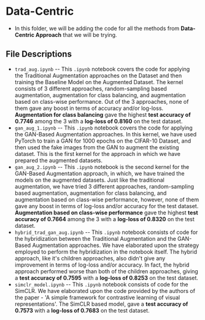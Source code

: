 # Data-Centric
- In this folder, we will be adding the code for all the methods from **Data-Centric Approach** that we will be trying.

## File Descriptions
- `trad_aug.ipynb` -- This `.ipynb` notebook covers the code for applying the Traditional Augmentation approaches on the Dataset and then training the Baseline Model on the Augmented Dataset. The kernel consists of 3 different approaches, random-sampling based augmentation, augmentation for class balancing, and augmentation based on class-wise performance. Out of the 3 approaches, none of them gave any boost in terms of accuracy and/or log-loss. **Augmentation for class balancing** gave the highest **test accuracy of 0.7746** among the 3 with a **log-loss of 0.8160** on the test dataset.
- `gan_aug_1.ipynb` -- This `.ipynb` notebook covers the code for applying the GAN-Based Augmentation approaches. In this kernel, we have used PyTorch to train a GAN for 1000 epochs on the CIFAR-10 Dataset, and then used the fake images from the GAN to augment the existing dataset. This is the first kernel for the approach in which we have prepared the augmented datasets. 
- `gan_aug_2.ipynb` -- This `.ipynb` notebook is the second kernel for the GAN-Based Augmentation approach, in which, we have trained the models on the augmented datasets. Just like the traditional augmentation, we have tried 3 different approaches, random-sampling based augmentation, augmentation for class balancing, and augmentation based on class-wise performance, however, none of them gave any boost in terms of log-loss and/or accuracy for the test dataset. **Augmentation based on class-wise performance** gave the highest **test accuracy of 0.7664** among the 3 with a **log-loss of 0.8320** on the test dataset.
- `hybrid_trad_gan_aug.ipynb` -- This `.ipynb` notebook consists of code for the hybridization between the Traditional Augmentation and the GAN-Based Augmentation approaches. We have elaborated upon the strategy employed to perform the hybridization in the notebook itself. The hybrid approach, like it's children approaches, also didn't give any improvement in terms of log-loss and/or accuracy. In fact, the hybrid approach performed worse than both of the children approaches, giving a **test accuracy of 0.7595** with a **log-loss of 0.8253** on the test dataset.
- `simclr_model.ipynb` -- This `.ipynb` notebook consists of code for the SimCLR. We have elaborated upon the code provided by the authors of the paper - 'A simple framework for contrastive learning of visual representations'. The SimCLR based model, gave a **test accuracy of 0.7573** with a **log-loss of 0.7683** on the test dataset.
